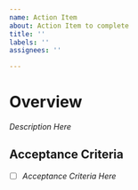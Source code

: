 ```yaml
---
name: Action Item
about: Action Item to complete
title: ''
labels: ''
assignees: ''

---
```


# Overview

_Description Here_

## Acceptance Criteria

- [ ] _Acceptance Criteria Here_
